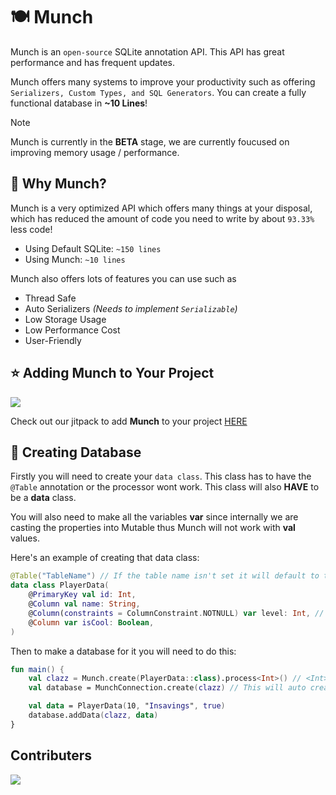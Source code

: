 # 🍽️ Munch
Munch is an `open-source` SQLite annotation API. This API has great performance and has frequent updates. 

Munch offers many systems to improve your productivity such as offering `Serializers, Custom Types, and SQL Generators`. You can create a fully functional database in **~10 Lines**!

> [!NOTE]
> Munch is currently in the **BETA** stage, we are currently foucused on improving memory usage / performance.
 
## 🤔 Why Munch?
Munch is a very optimized API which offers many things at your disposal, which has reduced the amount of code you need to write by about `93.33%` less code!

- Using Default SQLite: `~150 lines`
- Using Munch: `~10 lines`

Munch also offers lots of features you can use such as
- Thread Safe
- Auto Serializers *(Needs to implement `Serializable`)*
- Low Storage Usage
- Low Performance Cost
- User-Friendly

## ⭐ Adding Munch to Your Project
[![](https://jitpack.io/v/InvoiceMC/Munch.svg)](https://jitpack.io/#InvoiceMC/Munch)

Check out our jitpack to add **Munch** to your project [HERE](https://jitpack.io/#InvoiceMC/Munch)

## 🎉 Creating Database
Firstly you will need to create your `data class`. This class has to have the `@Table` annotation or the processor wont work. This class will also **HAVE** to be a **data** class.

You will also need to make all the variables **var** since internally we are casting the properties into Mutable thus Munch will not work with **val** values.

Here's an example of creating that data class:
```kt
@Table("TableName") // If the table name isn't set it will default to the data class's name
data class PlayerData(
    @PrimaryKey val id: Int,
    @Column val name: String,
    @Column(constraints = ColumnConstraint.NOTNULL) var level: Int, // This will make the value NOT NULL in the SQLite database
    @Column var isCool: Boolean,
)
```

Then to make a database for it you will need to do this:
```kt
fun main() {
    val clazz = Munch.create(PlayerData::class).process<Int>() // <Int> is the primary key's type, which just helps with auto completion using the connection
    val database = MunchConnection.create(clazz) // This will auto create the database for you if you dont want to create a table and connect to the database you can use `MunchConnection.create()`

    val data = PlayerData(10, "Insavings", true)
    database.addData(clazz, data)
}
```

## Contributers
<a href="https://github.com/InvoiceMC/Munch/graphs/contributors">
  <img src="https://contrib.rocks/image?repo=InvoiceMC/Munch" />
</a>
